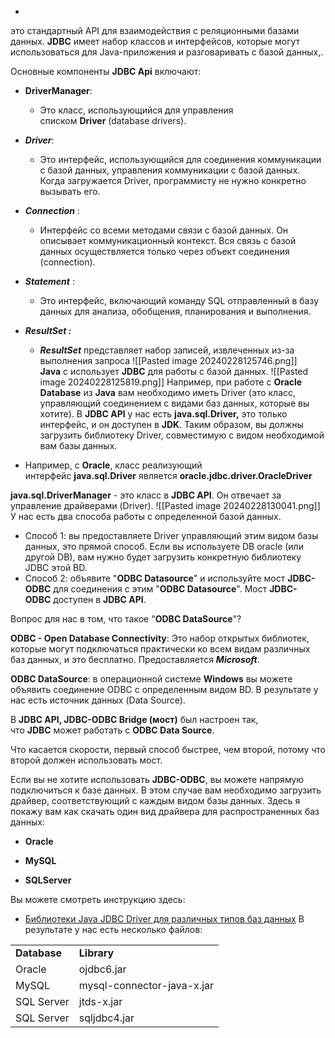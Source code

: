 -
это стандартный API для взаимодействия с реляционными базами данных. **JDBC** имеет набор классов и интерфейсов, которые могут использоваться для Java-приложения и разговаривать с базой данных,.

Основные компоненты **JDBC Api** включают:

- **DriverManager**:
    
    - Это класс, использующийся для управления списком **Driver** (database drivers).
    
- _**Driver**_:
    
    - Это интерфейс, использующийся для соединения коммуникации с базой данных, управления коммуникации с базой данных. Когда загружается Driver, программисту не нужно конкретно вызывать его.
    
- _**Connection**_ :
    
    - Интерфейс со всеми методами связи с базой данных. Он описывает коммуникационный контекст. Вся связь с базой данных осуществляется только через объект соединения (connection).
    
- _**Statement**_ :
    
    - Это интерфейс, включающий команду SQL отправленный в базу данных для анализа, обобщения, планирования и выполнения.
    
- _**ResultSet :**_
    
    - _**ResultSet**_ представляет набор записей, извлеченных из-за выполнения запроса
    ![[Pasted image 20240228125746.png]]
**Java** с использует **JDBC** для работы с базой данных.
![[Pasted image 20240228125819.png]]
Например, при работе с **Oracle Database** из **Java** вам необходимо иметь Driver (это класс, управляющий соединением с видами баз данных, которые вы хотите). В **JDBC API** у нас есть **java.sql.Driver,** это только интерфейс, и он доступен в **JDK**. Таким образом, вы должны загрузить библиотеку Driver, совместимую с видом необходимой вам базы данных.

- Например, с **Oracle**, класс реализующий интерфейс **java.sql.Driver** является **oracle.jdbc.driver.OracleDriver**

**java.sql.DriverManager** - это класс в **JDBC API**. Он отвечает за управление драйверами (Driver).
![[Pasted image 20240228130041.png]]
У нас есть два способа работы с определенной базой данных.  

- Способ 1: вы предоставляете Driver управляющий этим видом базы данных, это прямой способ. Если вы используете DB oracle (или другой DB), вам нужно будет загрузить конкретную библиотеку JDBC этой BD.
- Способ 2: объявите "**ODBC Datasource**" и используйте мост **JDBC-ODBC** для соединения с этим "**ODBC Datasource**". Мост **JDBC-ODBC** доступен в **JDBC API**.

Вопрос для нас в том, что такое "**ODBC DataSource**"?  
  
**ODBC - Open Database Connectivity**: Это набор открытых библиотек, которые могут подключаться практически ко всем видам различных баз данных, и это бесплатно. Предоставляется _**Microsoft**_.  
  
**ODBC DataSource**: в операционной системе **Windows** вы можете объявить соединение ODBC с определенным видом BD. В результате у нас есть источник данных (Data Source).  
  
В **JDBC API, JDBC-ODBC Bridge (мост)** был настроен так, что **JDBC** может работать с **ODBC Data Source**.

Что касается скорости, первый способ быстрее, чем второй, потому что второй должен использовать мост.

Если вы не хотите использовать **JDBC-ODBC**, вы можете напрямую подключиться к базе данных. В этом случае вам необходимо загрузить драйвер, соответствующий с каждым видом базы данных. Здесь я покажу вам как скачать один вид драйвера для распространенных баз данных:

- **Oracle**
    
- **MySQL**
    
- **SQLServer**

Вы можете смотреть инструкцию здесь:

- [Библиотеки Java JDBC Driver для различных типов баз данных](https://betacode.net/10227/jdbc-driver-libraries-for-different-types-of-database-in-java)
В результате у нас есть несколько файлов:

|              |                            |
| ------------ | -------------------------- |
| **Database** | **Library**                |
| Oracle       | ojdbc6.jar                 |
| MySQL        | mysql-connector-java-x.jar |
| SQL Server   | jtds-x.jar                 |
| SQL Server   | sqljdbc4.jar               |